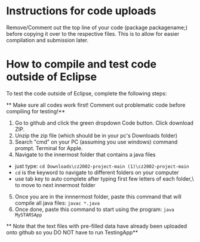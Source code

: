 # Instructions for code uploads

Remove/Comment out the top line of your code (package packagename;) before copying it over to the respective files. This is to allow for easier compilation and submission later.

# How to compile and test code outside of Eclipse
To test the code outside of Eclipse, complete the following steps:

** Make sure all codes work first! Comment out problematic code before compiling for testing!**

1. Go to github and click the green dropdown Code button. Click download ZIP. 
2. Unzip the zip file (which should be in your pc's Downloads folder)
3. Search "cmd" on your PC (assuming you use windows) command prompt. Terminal for Apple.
4. Navigate to the innermost folder that contains a java files
- just type: `cd Downloads\cz2002-project-main (1)\cz2002-project-main`
- `cd` is the keyword to navigate to different folders on your computer 
- use tab key to auto complete after typing first few letters of each folder,\ to move to next innermost folder
5. Once you are in the innnermost folder, paste this command that will compile all java files:
`javac *.java`
6. Once done, paste this command to start using the program:
`java MySTARSApp` 

** Note that the text files with pre-filled data have already been uploaded onto github 
so you DO NOT have to run TestingApp**
